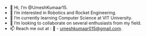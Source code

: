 - 👋 Hi, I’m @UmeshKumaar15.
- 👀 I’m interested in Robotics and Rocket Engineering.
- 🌱 I’m currently learning Computer Science at VIT University.
- 💞️ I’m looking to collaborate on several enthusiasts from my field.
- 📫 Reach me out at : 📧 - umeshkumaar015@gmail.com.
      

<!---
UmeshKumaar15/UmeshKumaar15 is a ✨ special ✨ repository because its `README.md` (this file) appears on your GitHub profile.
You can click the Preview link to take a look at your changes.
--->
